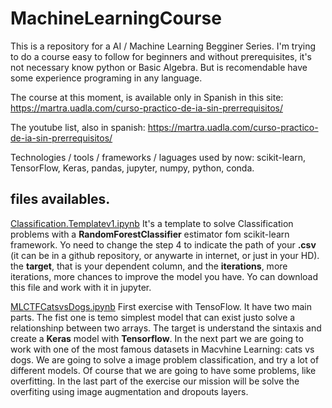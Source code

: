 # MachineLearningCourse

This is a repository for a AI / Machine Learning Begginer Series. I'm trying to do a course easy to follow for beginners 
and without prerequisites, it's not necessary know python or Basic Algebra. But is recomendable have some experience programing in any language. 

The course at this moment, is available only in Spanish in this site: 
https://martra.uadla.com/curso-practico-de-ia-sin-prerrequisitos/

The youtube list, also in spanish: 
https://martra.uadla.com/curso-practico-de-ia-sin-prerrequisitos/

Technologies / tools / frameworks / laguages used by now: scikit-learn, TensorFlow, Keras, pandas, jupyter, numpy, python, conda. 

## files availables. 
[Classification.Templatev1.ipynb](https://github.com/oopere/MachineLearningCourse/blob/main/Classification.Templatev1.ipynb)
It's a template to solve Classification problems with a **RandomForestClassifier** estimator fom scikit-learn framework. 
Yo need to change the step 4 to indicate the path of your **.csv** (it can be in a github repository, or anywarte in internet, or just in your HD). the **target**, that is your dependent column, and the **iterations**, more iterations, more chances to improve the model you have. 
Yo can download this file and work with it in jupyter. 

[MLCTFCatsvsDogs.ipynb](https://github.com/oopere/MachineLearningCourse/blob/main/MLCTFCatsvsDogs.ipynb)
First exercise with TensoFlow. It have two main parts. The fist one is temo simplest model that can exist justo solve a relationshinp between two arrays. The target is understand the sintaxis and create a **Keras** model with **Tensorflow**. 
In the next part we are going to work with one of the most famous datasets in Macvhine Learning: cats vs dogs. We are going to solve a image problem classification, and try a lot of different models. Of course that we are going to have some problems, like overfitting. In the last part of the exercise our mission will be solve the overfiting using image augmentation and dropouts layers.


